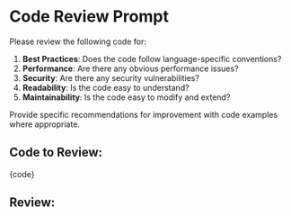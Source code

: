 # Code Review Prompt

Please review the following code for:

1. **Best Practices**: Does the code follow language-specific conventions?
2. **Performance**: Are there any obvious performance issues?
3. **Security**: Are there any security vulnerabilities?
4. **Readability**: Is the code easy to understand?
5. **Maintainability**: Is the code easy to modify and extend?

Provide specific recommendations for improvement with code examples where appropriate.

## Code to Review:

{code}

## Review:

